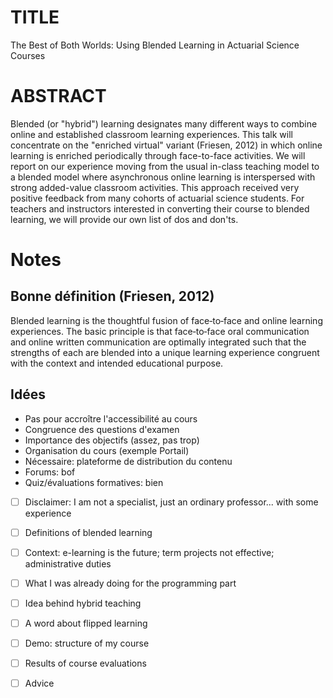 # TITLE

The Best of Both Worlds: Using Blended Learning in Actuarial Science Courses

# ABSTRACT

Blended (or "hybrid") learning designates many different ways to combine online and established classroom learning experiences. This talk will concentrate on the "enriched virtual" variant (Friesen, 2012) in which online learning is enriched periodically through face-to-face activities. We will report on our experience moving from the usual in-class teaching model to a blended model where asynchronous online learning is interspersed with strong added-value classroom activities. This approach received very positive feedback from many cohorts of actuarial science students. For teachers and instructors interested in converting their course to blended learning, we will provide our own list of dos and don'ts.


# Notes

## Bonne définition (Friesen, 2012)

Blended learning is the thoughtful fusion of face‐to‐face and online learning experiences. The basic principle is that face‐to‐face oral communication and online written communication are optimally integrated such that the strengths of each are blended into a unique learning experience congruent with the context and intended educational purpose.


## Idées

- Pas pour accroître l'accessibilité au cours
- Congruence des questions d'examen
- Importance des objectifs (assez, pas trop)
- Organisation du cours (exemple Portail)
- Nécessaire: plateforme de distribution du contenu
- Forums: bof
- Quiz/évaluations formatives: bien


- [ ] Disclaimer: I am not a specialist, just an ordinary professor... with some experience
- [ ] Definitions of blended learning
- [ ] Context: e-learning is the future; term projects not effective; administrative duties
- [ ] What I was already doing for the programming part
- [ ] Idea behind hybrid teaching
- [ ] A word about flipped learning
- [ ] Demo: structure of my course
- [ ] Results of course evaluations
- [ ] Advice

